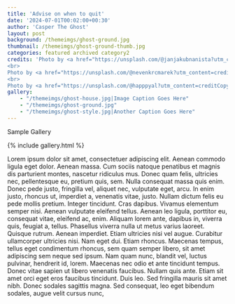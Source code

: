 ```yaml
---
title: 'Advise on when to quit'
date: '2024-07-01T00:02:00+00:30'
author: 'Casper The Ghost'
layout: post
background: /themeimgs/ghost-ground.jpg
thumbnail: /themeimgs/ghost-ground-thumb.jpg
categories: featured archived category2
credits: 'Photo by <a href="https://unsplash.com/@janjakubnanista?utm_content=creditCopyText&utm_medium=referral&utm_source=unsplash">Ján Jakub Naništa</a> on <a href="https://unsplash.com/photos/person-walking-towards-house-z9hvkSDWMIM?utm_content=creditCopyText&utm_medium=referral&utm_source=unsplash">Unsplash</a>
<br>
Photo by <a href="https://unsplash.com/@nevenkrcmarek?utm_content=creditCopyText&utm_medium=referral&utm_source=unsplash">Neven Krcmarek</a> on <a href="https://unsplash.com/photos/silhouette-of-trees-during-red-moon-2Ni0lCRF9bw?utm_content=creditCopyText&utm_medium=referral&utm_source=unsplash">Unsplash</a>
<br>
Photo by <a href="https://unsplash.com/@happpyal?utm_content=creditCopyText&utm_medium=referral&utm_source=unsplash">allison christine</a> on <a href="https://unsplash.com/photos/a-hand-holding-a-carved-pumpkin-O27_16o-8Qs?utm_content=creditCopyText&utm_medium=referral&utm_source=unsplash">Unsplash</a>'
gallery:
    - "/themeimgs/ghost-house.jpg|Image Caption Goes Here"
    - "/themeimgs/ghost-ground.jpg"
    - "/themeimgs/ghost-style.jpg|Another Caption Goes Here"
---
```


Sample Gallery

{% include gallery.html %}

Lorem ipsum dolor sit amet, consectetuer adipiscing elit. Aenean commodo ligula eget dolor. Aenean massa. Cum sociis natoque penatibus et magnis dis parturient montes, nascetur ridiculus mus. Donec quam felis, ultricies nec, pellentesque eu, pretium quis, sem. Nulla consequat massa quis enim. Donec pede justo, fringilla vel, aliquet nec, vulputate eget, arcu. In enim justo, rhoncus ut, imperdiet a, venenatis vitae, justo. Nullam dictum felis eu pede mollis pretium. Integer tincidunt. Cras dapibus. Vivamus elementum semper nisi. Aenean vulputate eleifend tellus. Aenean leo ligula, porttitor eu, consequat vitae, eleifend ac, enim. Aliquam lorem ante, dapibus in, viverra quis, feugiat a, tellus. Phasellus viverra nulla ut metus varius laoreet. Quisque rutrum. Aenean imperdiet. Etiam ultricies nisi vel augue. Curabitur ullamcorper ultricies nisi. Nam eget dui. Etiam rhoncus. Maecenas tempus, tellus eget condimentum rhoncus, sem quam semper libero, sit amet adipiscing sem neque sed ipsum. Nam quam nunc, blandit vel, luctus pulvinar, hendrerit id, lorem. Maecenas nec odio et ante tincidunt tempus. Donec vitae sapien ut libero venenatis faucibus. Nullam quis ante. Etiam sit amet orci eget eros faucibus tincidunt. Duis leo. Sed fringilla mauris sit amet nibh. Donec sodales sagittis magna. Sed consequat, leo eget bibendum sodales, augue velit cursus nunc,